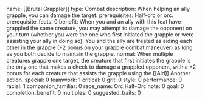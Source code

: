 name: [[Brutal Grappler]]
type: Combat
description: When helping an ally grapple, you can damage the target.
prerequisites: Half-orc or orc.
prerequisite_feats: 0
benefit: When you and an ally with this feat have grappled the same creature, you may attempt to damage the opponent on your turn (whether you were the one who first initiated the grapple or were assisting your ally in doing so). You and the ally are treated as aiding each other in the grapple (+2 bonus on your grapple combat maneuver) as long as you both decide to maintain the grapple.
normal: When multiple creatures grapple one target, the creature that first initiates the grapple is the only one that makes a check to damage a grappled opponent, with a +2 bonus for each creature that assists the grapple using the [[Aid]] Another action.
special: 0
teamwork: 1
critical: 0
grit: 0
style: 0
performance: 0
racial: 1
companion_familiar: 0
race_name: Orc,Half-Orc
note: 0
goal: 0
completion_benefit: 0
multiples: 0
suggested_traits: 0
